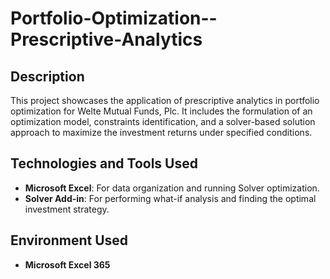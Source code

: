 # Portfolio-Optimization--Prescriptive-Analytics

<h2>Description</h2>
This project showcases the application of prescriptive analytics in portfolio optimization for Welte Mutual Funds, Plc. It includes the formulation of an optimization model, constraints identification, and a solver-based solution approach to maximize the investment returns under specified conditions.

<h2>Technologies and Tools Used</h2>

- <b>Microsoft Excel</b>: For data organization and running Solver optimization.
- <b>Solver Add-in</b>: For performing what-if analysis and finding the optimal investment strategy.

<h2>Environment Used</h2>

- <b>Microsoft Excel 365</b>
